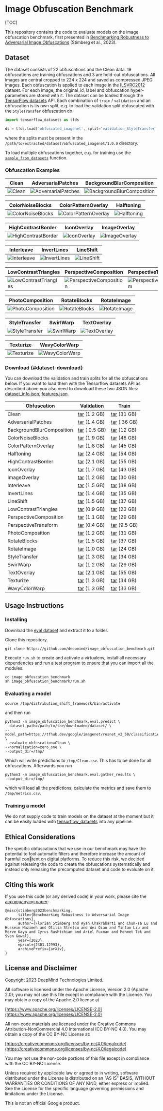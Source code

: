 # Image Obfuscation Benchmark

[TOC]

This repository contains the code to evaluate models on the image obfuscation benchmark, first presented in
[Benchmarking Robustness to Adversarial Image Obfuscations](https://arxiv.org/abs/2301.12993)
(Stimberg et al., 2023).

## Dataset

The dataset consists of 22 obfuscations and the Clean data. 19 obfuscations are training obfuscations and 3 are hold-out obfuscations. All images are central cropped to 224 x 224 and saved as compressed JPEG images. Each obfuscation is applied to each image in the [ILSVRC2012](https://www.image-net.org/challenges/LSVRC/2012/) dataset. For each image, the original_id, label and obfuscation hyper-parameters are stored with it. The dataset can be loaded through the [TensorFlow datasets](https://www.tensorflow.org/datasets) API. Each combination of `train` / `validation` and an obfuscation is its own split, e.g. to load the validation split obfuscated with the `StyleTransfer` obfuscation do

```python
import tensorflow_datasets as tfds

ds = tfds.load('obfuscated_imagenet', split='validation_StyleTransfer', data_dir='/path/to/extracted/dataset/')
```

where the splits must be present in the `/path/to/extracted/dataset/obfuscated_imagenet/1.0.0` directory.

To load multiple obfuscations together, e.g. for training use the [`sample_from_datasets`](https://www.tensorflow.org/api_docs/python/tf/data/Dataset#sample_from_datasets) function.

### Obfuscation Examples

Clean|AdversarialPatches|BackgroundBlurComposition|
-----|------------------|------------------------|
![Clean](example_images/Clean.png)|![AdversarialPatches](example_images/AdversarialPatches.png)|![BackgroundBlurComposition](example_images/BackgroundBlurComposition.png)

ColorNoiseBlocks|ColorPatternOverlay|Halftoning|
----------------|-------------------|----------|
![ColorNoiseBlocks](example_images/ColorNoiseBlocks.png)|![ColorPatternOverlay](example_images/ColorPatternOverlay.png)|![Halftoning](example_images/Halftoning.png)

HighContrastBorder|IconOverlay|ImageOverlay|
------------------|-----------|------------|
![HighContrastBorder](example_images/HighContrastBorder.png)|![IconOverlay](example_images/IconOverlay.png)|![ImageOverlay](example_images/ImageOverlay.png)

Interleave|InvertLines|LineShift|
----------|-----------|---------|
![Interleave](example_images/Interleave.png)|![InvertLines](example_images/InvertLines.png)|![LineShift](example_images/LineShift.png)

LowContrastTriangles|PerspectiveComposition|PerspectiveTransform|
--------------------|----------------------|--------------------|
![LowContrastTriangles](example_images/LowContrastTriangles.png)|![PerspectiveComposition](example_images/PerspectiveComposition.png)|![PerspectiveTransform](example_images/PerspectiveTransform.png)

PhotoComposition|RotateBlocks|RotateImage|
----------------|------------|-----------|
![PhotoComposition](example_images/PhotoComposition.png)|![RotateBlocks](example_images/RotateBlocks.png)|![RotateImage](example_images/RotateImage.png)

StyleTransfer|SwirlWarp|TextOverlay|
-------------|---------|-----------|
![StyleTransfer](example_images/StyleTransfer.png)|![SwirlWarp](example_images/SwirlWarp.png)|![TextOverlay](example_images/TextOverlay.png)

Texturize|WavyColorWarp|
---------|-------------|
![Texturize](example_images/Texturize.png)|![WavyColorWarp](example_images/WavyColorWarp.png)

### Download {#dataset-download}

You can download the validation and train splits for all the obfuscations below. If you want to load them with the Tensorflow datasets API as described above you also need to download these two JSON files: [dataset_info.json](https://storage.googleapis.com/dm_image_obfuscation_benchmark/dataset_info.json), [features.json](https://storage.googleapis.com/dm_image_obfuscation_benchmark/features.json).

| Obfuscation               | Validation  |       Train |
| ------------------------- | ----------- | ----------- |
| Clean                     | [tar](https://storage.googleapis.com/dm_image_obfuscation_benchmark/validation_Clean.tar) (1.2 GB) | [tar](https://storage.googleapis.com/dm_image_obfuscation_benchmark/train_Clean.tar) (31 GB) |
| AdversarialPatches        | [tar](https://storage.googleapis.com/dm_image_obfuscation_benchmark/validation_AdversarialPatches.tar) (1.4 GB) | [tar](https://storage.googleapis.com/dm_image_obfuscation_benchmark/train_AdversarialPatches.tar) ( 36 GB) |
| BackgroundBlurComposition | [tar](https://storage.googleapis.com/dm_image_obfuscation_benchmark/validation_BackgroundBlurComposition.tar) ( 0.5 GB) | [tar](https://storage.googleapis.com/dm_image_obfuscation_benchmark/train_BackgroundBlurComposition.tar) (12 GB) |
| ColorNoiseBlocks          | [tar](https://storage.googleapis.com/dm_image_obfuscation_benchmark/validation_ColorNoiseBlocks.tar) (1.9 GB) | [tar](https://storage.googleapis.com/dm_image_obfuscation_benchmark/train_ColorNoiseBlocks.tar) (48 GB) |
| ColorPatternOverlay       | [tar](https://storage.googleapis.com/dm_image_obfuscation_benchmark/validation_ColorPatternOverlay.tar) (1.8 GB) | [tar](https://storage.googleapis.com/dm_image_obfuscation_benchmark/train_ColorPatternOverlay.tar) (45 GB) |
| Halftoning                | [tar](https://storage.googleapis.com/dm_image_obfuscation_benchmark/validation_Halftoning.tar) (2.4 GB) | [tar](https://storage.googleapis.com/dm_image_obfuscation_benchmark/train_Halftoning.tar) (54 GB) |
| HighContrastBorder        | [tar](https://storage.googleapis.com/dm_image_obfuscation_benchmark/validation_HighContrastBorder.tar) (2.1 GB) | [tar](https://storage.googleapis.com/dm_image_obfuscation_benchmark/train_HighContrastBorder.tar) (55 GB) |
| IconOverlay               | [tar](https://storage.googleapis.com/dm_image_obfuscation_benchmark/validation_IconOverlay.tar) (1.7 GB) | [tar](https://storage.googleapis.com/dm_image_obfuscation_benchmark/train_IconOverlay.tar) (43 GB) |
| ImageOverlay              | [tar](https://storage.googleapis.com/dm_image_obfuscation_benchmark/validation_ImageOverlay.tar) (1.2 GB) | [tar](https://storage.googleapis.com/dm_image_obfuscation_benchmark/train_ImageOverlay.tar) (30 GB) |
| Interleave                | [tar](https://storage.googleapis.com/dm_image_obfuscation_benchmark/validation_Interleave.tar) (1.5 GB) | [tar](https://storage.googleapis.com/dm_image_obfuscation_benchmark/train_Interleave.tar) (38 GB) |
| InvertLines               | [tar](https://storage.googleapis.com/dm_image_obfuscation_benchmark/validation_InvertLines.tar) (1.4 GB) | [tar](https://storage.googleapis.com/dm_image_obfuscation_benchmark/train_InvertLines.tar) (35 GB) |
| LineShift                 | [tar](https://storage.googleapis.com/dm_image_obfuscation_benchmark/validation_LineShift.tar) (1.5 GB) | [tar](https://storage.googleapis.com/dm_image_obfuscation_benchmark/train_LineShift.tar) (37 GB) |
| LowContrastTriangles      | [tar](https://storage.googleapis.com/dm_image_obfuscation_benchmark/validation_LowContrastTriangles.tar) (0.9 GB) | [tar](https://storage.googleapis.com/dm_image_obfuscation_benchmark/train_LowContrastTriangles.tar) (23 GB) |
| PerspectiveComposition    | [tar](https://storage.googleapis.com/dm_image_obfuscation_benchmark/validation_PerspectiveComposition.tar) (1.1 GB) | [tar](https://storage.googleapis.com/dm_image_obfuscation_benchmark/train_PerspectiveComposition.tar) (29 GB) |
| PerspectiveTransform      | [tar](https://storage.googleapis.com/dm_image_obfuscation_benchmark/validation_PerspectiveTransform.tar) (0.4 GB) | [tar](https://storage.googleapis.com/dm_image_obfuscation_benchmark/train_PerspectiveTransform.tar) (9.5 GB) |
| PhotoComposition          | [tar](https://storage.googleapis.com/dm_image_obfuscation_benchmark/validation_PhotoComposition.tar) (1.2 GB) | [tar](https://storage.googleapis.com/dm_image_obfuscation_benchmark/train_PhotoComposition.tar) (31 GB) |
| RotateBlocks              | [tar](https://storage.googleapis.com/dm_image_obfuscation_benchmark/validation_RotateBlocks.tar) (1.5 GB) | [tar](https://storage.googleapis.com/dm_image_obfuscation_benchmark/train_RotateBlocks.tar) (37 GB) |
| RotateImage               | [tar](https://storage.googleapis.com/dm_image_obfuscation_benchmark/validation_RotateImage.tar) (1.0 GB) | [tar](https://storage.googleapis.com/dm_image_obfuscation_benchmark/train_RotateImage.tar) (24 GB) |
| StyleTransfer             | [tar](https://storage.googleapis.com/dm_image_obfuscation_benchmark/validation_StyleTransfer.tar) (1.3 GB) | [tar](https://storage.googleapis.com/dm_image_obfuscation_benchmark/train_StyleTransfer.tar) (34 GB) |
| SwirlWarp                 | [tar](https://storage.googleapis.com/dm_image_obfuscation_benchmark/validation_SwirlWarp.tar) (1.2 GB) | [tar](https://storage.googleapis.com/dm_image_obfuscation_benchmark/train_SwirlWarp.tar) (29 GB) |
| TextOverlay               | [tar](https://storage.googleapis.com/dm_image_obfuscation_benchmark/validation_TextOverlay.tar) (2.1 GB) | [tar](https://storage.googleapis.com/dm_image_obfuscation_benchmark/train_TextOverlay.tar) (55 GB) |
| Texturize                 | [tar](https://storage.googleapis.com/dm_image_obfuscation_benchmark/validation_Texturize.tar) (1.3 GB) | [tar](https://storage.googleapis.com/dm_image_obfuscation_benchmark/train_Texturize.tar) (34 GB) |
| WavyColorWarp             | [tar](https://storage.googleapis.com/dm_image_obfuscation_benchmark/validation_WavyColorWarp.tar) (1.3 GB) | [tar](https://storage.googleapis.com/dm_image_obfuscation_benchmark/train_WavyColorWarp.tar) (33 GB) |


## Usage Instructions

### Installing

Download the [eval dataset](#dataset-download) and extract it to a folder.

Clone this repository.

```
git clone https://github.com/deepmind/image_obfuscation_benchmark.git
```

Execute `run.sh` to create and activate a virtualenv, install all necessary
dependencies and run a test program to ensure that you can import all the
modules.

```shell
cd image_obfuscation_benchmark
sh image_obfuscation_benchmark/run.sh
```

### Evaluating a model

```
source /tmp/distribution_shift_framework/bin/activate
```

and then run

```shell
python3 -m image_obfuscation_benchmark.eval.predict \
--dataset_path=/path/to/the/downloaded/dataset/ \
--model_path=https://tfhub.dev/google/imagenet/resnet_v2_50/classification/1 \
--evaluate_obfuscation=Clean \
--normalization=zero_one \
--output_dir=/tmp/
```

Which will write predictions to `/tmp/Clean.csv`. This has to be done for all
obfuscations. Afterwards you run

```shell
python3 -m image_obfuscation_benchmark.eval.gather_results \
--output_dir=/tmp/
```

which will load all the predictions, calculate the metrics and save them to
`/tmp/metrics.csv`.

### Training a model

We do not supply code to train models on the dataset at the moment but it can be
easily loaded with [tensorflow_datasets](https://github.com/tensorflow/datasets) into any pipeline.

## Ethical Considerations
The specific obfuscations that we use in our benchmark may have the potential to fool automatic filters and therefore increase the amount of harmful con￾tent on digital platforms. To reduce this risk, we decided against releasing the code to create the obfuscations systematically and instead only releasing the precomputed
dataset and code to evaluate on it.

## Citing this work

If you use this code (or any derived code) in your work, please cite the [accompanying paper](https://arxiv.org/abs/2301.12993):

```
@misc{stimberg2023benchmarking,
      title={Benchmarking Robustness to Adversarial Image Obfuscations}, 
      author={Florian Stimberg and Ayan Chakrabarti and Chun-Ta Lu and Hussein Hazimeh and Otilia Stretcu and Wei Qiao and Yintao Liu and Merve Kaya and Cyrus Rashtchian and Ariel Fuxman and Mehmet Tek and Sven Gowal},
      year={2023},
      eprint={2301.12993},
      archivePrefix={arXiv},
}
```

## License and Disclaimer

Copyright 2023 DeepMind Technologies Limited.

All software is licensed under the Apache License, Version 2.0 (Apache 2.0);
you may not use this file except in compliance with the License. You may obtain
a copy of the Apache 2.0 license at

[https://www.apache.org/licenses/LICENSE-2.0](https://www.apache.org/licenses/LICENSE-2.0)

All non-code materials are licensed under the Creative Commons Attribution-NonCommercial 4.0 International (CC BY-NC 4.0). You may obtain a copy of the CC BY-NC License at:

[https://creativecommons.org/licenses/by-nc/4.0/legalcode](https://creativecommons.org/licenses/by-nc/4.0/legalcode)

You may not use the non-code portions of this file except in compliance with the CC BY-NC License.

Unless required by applicable law or agreed to in writing, software distributed
under the License is distributed on an "AS IS" BASIS, WITHOUT WARRANTIES OR
CONDITIONS OF ANY KIND, either express or implied. See the License for the
specific language governing permissions and limitations under the License.

This is not an official Google product.